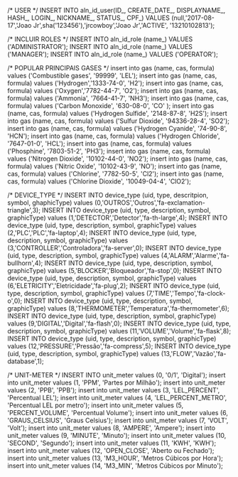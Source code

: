 /* USER */
INSERT INTO aln_id_user(ID_, CREATE_DATE_, DISPLAYNAME_, HASH_, LOGIN_, NICKNAME_, STATUS_, CPF_) 
	VALUES (null,'2017-08-17','Joao Jr',sha('123456'),'jrcowboy','Joao Jr','ACTIVE', '13210102813');
	
/* INCLUIR ROLES */
INSERT INTO aln_id_role (name_) VALUES ('ADMINISTRATOR');
INSERT INTO aln_id_role (name_) VALUES ('MANAGER');
INSERT INTO aln_id_role (name_) VALUES ('OPERATOR');

/* POPULAR PRINCIPAIS GASES */
insert into gas (name, cas, formula) values ('Combustible gases', '99999',	'LEL');
insert into gas (name, cas, formula) values ('Hydrogen','1333-74-0',	'H2');
insert into gas (name, cas, formula) values ('Oxygen','7782-44-7',	'O2');
insert into gas (name, cas, formula) values ('Ammonia',	'7664-41-7',			'NH3');
insert into gas (name, cas, formula) values ('Carbon Monoxide',	'630-08-0',	'CO'	);
insert into gas (name, cas, formula) values ('Hydrogen Sulfide', '2148-87-8',	'H2S');
insert into gas (name, cas, formula) values ('Sulfur Dioxide',	'94336-28-4',	'SO2');
insert into gas (name, cas, formula) values ('Hydrogen Cyanide', '74-90-8',	'HCN');
insert into gas (name, cas, formula) values ('Hydrogen Chloride', '7647-01-0',	'HCL');
insert into gas (name, cas, formula) values ('Phosphine', '7803-51-2', 	'PH3');
insert into gas (name, cas, formula) values ('Nitrogen Dioxide', '10102-44-0',	'NO2');
insert into gas (name, cas, formula) values ('Nitric Oxide', '10102-43-9',		'NO');
insert into gas (name, cas, formula) values ('Chlorine', '7782-50-5', 'Cl2');
insert into gas (name, cas, formula) values ('Chlorine Dioxide', '10049-04-4',	'ClO2');

/* DEVICE_TYPE */
INSERT INTO device_type (uid, type, descritpion, symbol, ghaphicType)  values (0,'OUTROS','Outros','fa-exclamation-triangle',3);
INSERT INTO device_type (uid, type, description, symbol, graphicType)  values (1,'DETECTOR','Detector','fa-th-large',4);
INSERT INTO device_type (uid, type, description, symbol, graphicType)  values (2,'PLC','PLC','fa-laptop',4);
INSERT INTO device_type (uid, type, description, symbol, graphicType)  values (3,'CONTROLLER','Controladora','fa-server',0);
INSERT INTO device_type (uid, type, description, symbol, graphicType)  values (4,'ALARM','Alarme','fa-bullhorn',4);
INSERT INTO device_type (uid, type, description, symbol, graphicType)  values (5,'BLOCKER','Bloqueador','fa-stop',0);
INSERT INTO device_type (uid, type, description, symbol, graphicType)  values (6,'ELETRICITY','Eletricidade','fa-plug',2);
INSERT INTO device_type (uid, type, description, symbol, graphicType)  values (7,'TIME','Tempo','fa-clock-o',0);
INSERT INTO device_type (uid, type, description, symbol, graphicType)  values (8,'THERMOMETER','Temperatura','fa-thermometer',6);
INSERT INTO device_type (uid, type, description, symbol, graphicType)  values (9,'DIGITAL','Digital','fa-flash',0);
INSERT INTO device_type (uid, type, description, symbol, graphicType)  values (11,'VOLUME','Volume','fa-flask',8);
INSERT INTO device_type (uid, type, description, symbol, graphicType)  values (12,'PRESSURE','Pressão','fa-compress',5);
INSERT INTO device_type (uid, type, description, symbol, graphicType)  values (13,'FLOW','Vazão','fa-database',1);

/* UNIT-METER */
INSERT INTO unit_meter values (0, '0/1', 'Digital');
insert into unit_meter values (1, 'PPM', 'Partes por Milhão');
insert into unit_meter values (2, 'PPB', 'PPB');
insert into unit_meter values (3, 'LEL_PERCENT', 'Percentual LEL');
insert into unit_meter values (4, 'LEL_PERCENT_METRO', 'Percentual LEL por metro');
insert into unit_meter values (5, 'PERCENT_VOLUME', 'Percentual Volume');
insert into unit_meter values (6, 'GRAUS_CELSIUS', 'Graus Celsius');
insert into unit_meter values (7, 'VOLT', 'Volt');
insert into unit_meter values (8, 'AMPERE', 'Ampere');
insert into unit_meter values (9, 'MINUTE', 'Minuto');
insert into unit_meter values (10, 'SECOND', 'Segundo');
insert into unit_meter values (11, 'KWH', 'KWH');
insert into unit_meter values (12, 'OPEN_CLOSE', 'Aberto ou Fechado');
insert into unit_meter values (13, 'M3_HOUR', 'Metros Cúbicos por Hora');
insert into unit_meter values (14, 'M3_MIN', 'Metros Cúbicos por Minuto');





